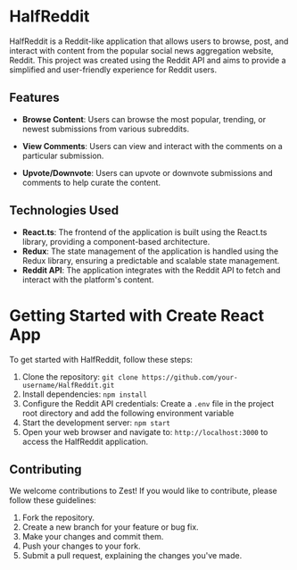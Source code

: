 # HalfReddit

HalfReddit is a Reddit-like application that allows users to browse, post, and interact with content from the popular social news aggregation website, Reddit. This project was created using the Reddit API and aims to provide a simplified and user-friendly experience for Reddit users.

## Features

- **Browse Content**: Users can browse the most popular, trending, or newest submissions from various subreddits.

- **View Comments**: Users can view and interact with the comments on a particular submission.

- **Upvote/Downvote**: Users can upvote or downvote submissions and comments to help curate the content.

## Technologies Used

- **React.ts**: The frontend of the application is built using the React.ts library, providing a component-based architecture.
- **Redux**: The state management of the application is handled using the Redux library, ensuring a predictable and scalable state management.
- **Reddit API**: The application integrates with the Reddit API to fetch and interact with the platform's content.

# Getting Started with Create React App

To get started with HalfReddit, follow these steps:

1. Clone the repository: `git clone https://github.com/your-username/HalfReddit.git`
2. Install dependencies: `npm install`
3. Configure the Reddit API credentials: Create a `.env`  file in the project root directory and add the following environment variable
4. Start the development server: `npm start`
5. Open your web browser and navigate to: `http://localhost:3000` to access the HalfReddit application.

## Contributing

We welcome contributions to Zest! If you would like to contribute, please follow these guidelines:

1. Fork the repository.
2. Create a new branch for your feature or bug fix.
3. Make your changes and commit them.
4. Push your changes to your fork.
5. Submit a pull request, explaining the changes you've made.


